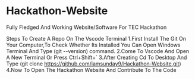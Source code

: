 # Hackathon-Website

Fully Fledged And Working Website/Software For TEC Hackathon 

Steps To Create A Repo On The Vscode Terminal
1.First Install The Git On Your Computer,To Check Whether Its Installed You Can Open Windows Terminal And Type (git --version) command.
2.Come To Vscode And Open A New Terminal Or Press Ctrl+Shift+`
3.After Creating Cd To Desktop And Type (git clone https://github.com/iamsunday9/Hackathon-Website.git)
4.Now To Open The Hackathon Website And Contribute To The Code
